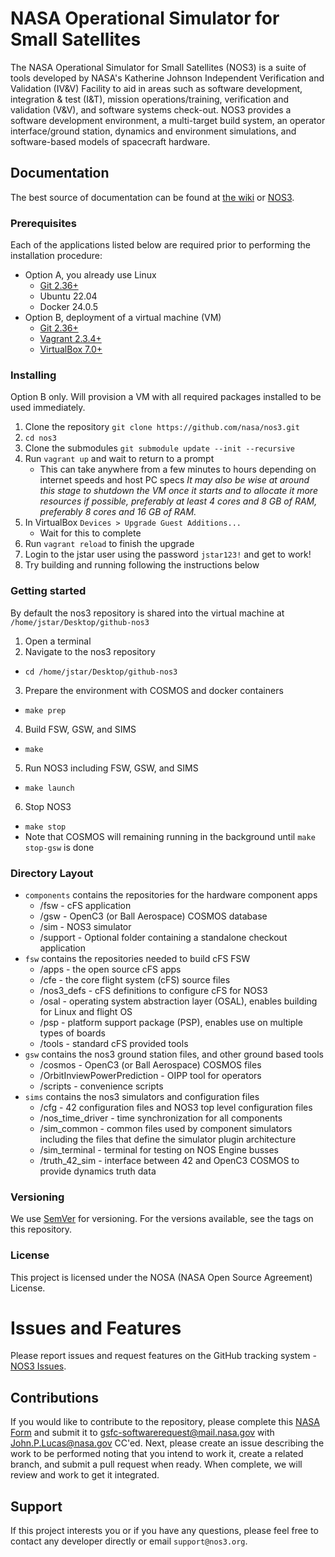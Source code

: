 # NASA Operational Simulator for Small Satellites
The NASA Operational Simulator for Small Satellites (NOS3) is a suite of tools developed by NASA's Katherine Johnson Independent Verification and Validation (IV&V) Facility to aid in areas such as software development, integration & test (I&T), mission operations/training, verification and validation (V&V), and software systems check-out. 
NOS3 provides a software development environment, a multi-target build system, an operator interface/ground station, dynamics and environment simulations, and software-based models of spacecraft hardware.

## Documentation
The best source of documentation can be found at [the wiki](https://github.com/nasa/nos3/wiki) or [NOS3](http://www.nos3.org).

### Prerequisites
Each of the applications listed below are required prior to performing the installation procedure:
* Option A, you already use Linux
  * [Git 2.36+](https://git-scm.com/)
  * Ubuntu 22.04
  * Docker 24.0.5
* Option B, deployment of a virtual machine (VM)
  * [Git 2.36+](https://git-scm.com/)
  * [Vagrant 2.3.4+](https://www.vagrantup.com/)
  * [VirtualBox 7.0+](https://www.virtualbox.org/)

### Installing
Option B only.
Will provision a VM with all required packages installed to be used immediately.
1. Clone the repository `git clone https://github.com/nasa/nos3.git`
2. `cd nos3`
3. Clone the submodules `git submodule update --init --recursive`
4. Run `vagrant up` and wait to return to a prompt
    - This can take anywhere from a few minutes to hours depending on internet speeds and host PC specs
_It may also be wise at around this stage to shutdown the VM once it starts and to allocate it more resources if possible, preferably at least 4 cores and 8 GB of RAM, preferably 8 cores and 16 GB of RAM._
5. In VirtualBox `Devices > Upgrade Guest Additions...`
	- Wait for this to complete
6. Run `vagrant reload` to finish the upgrade
7. Login to the jstar user using the password `jstar123!` and get to work!
8. Try building and running following the instructions below

### Getting started
By default the nos3 repository is shared into the virtual machine at `/home/jstar/Desktop/github-nos3`
1. Open a terminal
2. Navigate to the nos3 repository
  - `cd /home/jstar/Desktop/github-nos3`
3. Prepare the environment with COSMOS and docker containers
  - `make prep`
4. Build FSW, GSW, and SIMS
  - `make`
5. Run NOS3 including FSW, GSW, and SIMS
  - `make launch`
6. Stop NOS3
  - `make stop`
  - Note that COSMOS will remaining running in the background until `make stop-gsw` is done

### Directory Layout
* `components` contains the repositories for the hardware component apps
	- /fsw - cFS application
	- /gsw - OpenC3 (or Ball Aerospace) COSMOS database
	- /sim - NOS3 simulator
	- /support - Optional folder containing a standalone checkout application
* `fsw` contains the repositories needed to build cFS FSW
	- /apps - the open source cFS apps
	- /cfe - the core flight system (cFS) source files
	- /nos3_defs - cFS definitions to configure cFS for NOS3
	- /osal - operating system abstraction layer (OSAL), enables building for Linux and flight OS
	- /psp - platform support package (PSP), enables use on multiple types of boards
	- /tools - standard cFS provided tools
* `gsw` contains the nos3 ground station files, and other ground based tools
	- /cosmos - OpenC3 (or Ball Aerospace) COSMOS files
	- /OrbitInviewPowerPrediction - OIPP tool for operators
	- /scripts - convenience scripts
* `sims` contains the nos3 simulators and configuration files
	- /cfg - 42 configuration files and NOS3 top level configuration files
	- /nos_time_driver - time synchronization for all components
	- /sim_common - common files used by component simulators including the files that define the simulator plugin architecture
	- /sim_terminal - terminal for testing on NOS Engine busses
	- /truth_42_sim - interface between 42 and OpenC3 COSMOS to provide dynamics truth data

### Versioning
We use [SemVer](http://semver.org/) for versioning. For the versions available, see the tags on this repository.

### License
This project is licensed under the NOSA (NASA Open Source Agreement) License. 

# Issues and Features
Please report issues and request features on the GitHub tracking system - [NOS3 Issues](https://www.github.com/nasa/nos3/issues).

## Contributions
If you would like to contribute to the repository, please complete this [NASA Form][def] and submit it to gsfc-softwarerequest@mail.nasa.gov with John.P.Lucas@nasa.gov CC'ed.
Next, please create an issue describing the work to be performed noting that you intend to work it, create a related branch, and submit a pull request when ready. When complete, we will review and work to get it integrated.

## Support
If this project interests you or if you have any questions, please feel free to contact any developer directly or email `support@nos3.org`.


[def]: https://github.com/nasa/nos3/files/14578604/NOS3_Invd_CLA.pdf "NOS3 NASA Contributor Form PDF"

